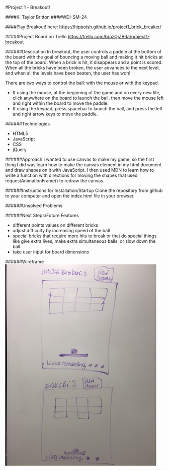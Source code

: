 #Project 1 - Breakout!

####K. Taylor Britton
####WDI-SM-24

####Play Breakout! here:
https://hippoish.github.io/project1_brick_breaker/

#####Project Board on Trello
https://trello.com/b/ozOjZBRa/project1-breakout

######Description
In breakout, the user controls a paddle at the bottom of the board with the goal of bouncing a moving ball and making it hit bricks at the top of the board. When a brick is hit, it disappears and a point is scored. When all the bricks have been broken, the user advances to the next level, and when all the levels have been beaten, the user has won!

There are two ways to control the ball: with the mouse or with the keypad.
- If using the mouse, at the beginning of the game and on every new life, click anywhere on the board to launch the ball, then move the mouse left and right within the board to move the paddle.
- If using the keypad, press spacebar to launch the ball, and press the left and right arrow keys to move the paddle.

######Technologies
- HTML5
- JavaScript
- CSS
- jQuery

######Approach
I wanted to use canvas to make my game, so the first thing I did was learn how to make the canvas element in my html document and draw shapes on it with JavaScript. I then used MDN to learn how to write a function with directions for moving the shapes that used requestAnimationFrame() to redraw the canvas.

######Instructions for Installation/Startup
Clone the repository from github to your computer and open the index.html file in your browser.

######Unsolved Problems


######Next Steps/Future Features
- different points values on different bricks
- adjust difficulty by increasing speed of the ball
- special bricks that require more hits to break or that do special things like give extra lives, make extra simultaneous balls, or slow down the ball.
- take user input for board dimensions

######Wireframe
![Breakout Wireframe](assets/breakout_wireframes.JPG)
